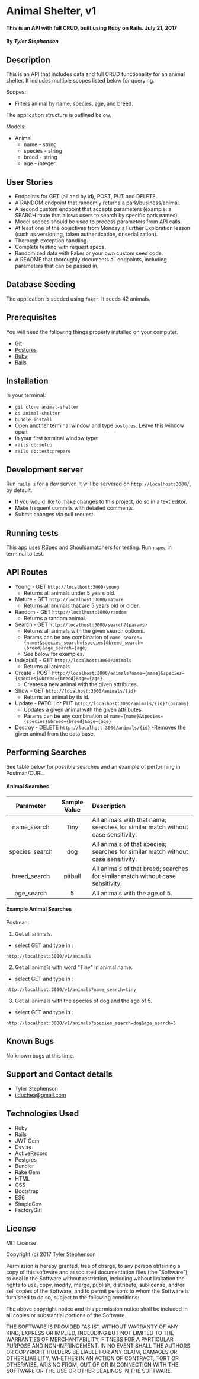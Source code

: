 # Animal Shelter, v1

#### This is an API with full CRUD, built using Ruby on Rails.  July 21, 2017

#### By _**Tyler Stephenson**_

## Description

This is an API that includes data and full CRUD functionality for an animal shelter. It includes multiple scopes listed below for querying.

Scopes:
- Filters animal by name, species, age, and breed.

The application structure is outlined below.  

Models:
  - Animal
    - name - string
    - species - string
    - breed - string
    - age - integer

## User Stories

  * Endpoints for GET (all and by id), POST, PUT and DELETE.
  * A RANDOM endpoint that randomly returns a park/business/animal.
  * A second custom endpoint that accepts parameters (example: a SEARCH route that allows users to search by specific park names).
  * Model scopes should be used to process parameters from API calls.
  * At least one of the objectives from Monday's Further Exploration lesson (such as versioning, token authentication, or serialization).
  * Thorough exception handling.
  * Complete testing with request specs.
  * Randomized data with Faker or your own custom seed code.
  * A README that thoroughly documents all endpoints, including parameters that can be passed in.

## Database Seeding

The application is seeded using `faker`.  It seeds 42 animals.

## Prerequisites

You will need the following things properly installed on your computer.

* [Git](https://git-scm.com/)
* [Postgres](https://www.postgresql.org/)
* [Ruby](https://www.ruby-lang.org/en/downloads/)
* [Rails](http://rubyonrails.org/)

## Installation

In your terminal:
* `git clone animal-shelter`
* `cd animal-shelter`
* `bundle install`
* Open another terminal window and type `postgres`.  Leave this window open.
* In your first terminal window type:
* `rails db:setup`
* `rails db:test:prepare`

## Development server

Run `rails s` for a dev server. It will be servered on `http://localhost:3000/`, by default.

* If you would like to make changes to this project, do so in a text editor.
* Make frequent commits with detailed comments.
* Submit changes via pull request.

## Running tests

This app uses RSpec and Shouldamatchers for testing.
Run `rspec` in terminal to test.

## API Routes

- Young - GET `http://localhost:3000/young`
  - Returns all animals under 5 years old.
- Mature - GET `http://localhost:3000/mature`
  - Returns all animals that are 5 years old or older.
- Random - GET `http://localhost:3000/random`
  - Returns a random animal.
- Search - GET `http://localhost:3000/search?{params}`
  - Returns all animals with the given search options.
  - Params can be any combination of `name_search={name}&species_search={species}&breed_search={breed}&age_search={age}`
  - See below for examples.
- Index(all) - GET `http://localhost:3000/animals`
  - Returns all animals.
- Create - POST `http://localhost:3000/animals?name={name}&species={species}&breed={breed}&age={age}`
  - Creates a new animal with the given attributes.
- Show - GET `http://localhost:3000/animals/{id}`
  - Returns an animal by its id.
- Update - PATCH or PUT `http://localhost:3000/animals/{id}?{params}`
  - Updates a given animal with the given attributes.
  - Params can be any combination of `name={name}&species={species}&breed={breed}&age={age}`
- Destroy - DELETE `http://localhost:3000/animals/{id}`
  -Removes the given animal from the data base.

## Performing Searches

See table below for possible searches and an example of performing in Postman/CURL.

#### Animal Searches

| Parameter | Sample Value | Description |
|:----------:|:------------:|:------------|
| name_search |  Tiny | All animals with that name; searches for similar match without case sensitivity. |
| species_search |  dog | All animals of that species; searches for similar match without case sensitivity. |
| breed_search |  pitbull | All animals of that breed; searches for similar match without case sensitivity. |
| age_search |  5 | All animals with the age of 5. |


#### Example Animal Searches

Postman:

1)  Get all animals.
  * select GET and type in :
  ```
  http://localhost:3000/v1/animals
  ```

2) Get all animals with word "Tiny" in animal name.
  * select GET and type in :
  ```
  http://localhost:3000/v1/animals?name_search=tiny
  ```

3) Get all animals with the species of dog and the age of 5.
  * select GET and type in :
  ```
  http://localhost:3000/v1/animals?species_search=dog&age_search=5
  ```
## Known Bugs
No known bugs at this time.

## Support and Contact details
* Tyler Stephenson
* ilduchea@gmail.com

## Technologies Used

* Ruby
* Rails
* JWT Gem
* Devise
* ActiveRecord
* Postgres
* Bundler
* Rake Gem
* HTML
* CSS
* Bootstrap
* ES6
* SimpleCov
* FactoryGirl

## License

MIT License

Copyright (c) 2017 Tyler Stephenson

Permission is hereby granted, free of charge, to any person obtaining a copy of this software and associated documentation files (the "Software"), to deal in the Software without restriction, including without limitation the rights to use, copy, modify, merge, publish, distribute, sublicense, and/or sell copies of the Software, and to permit persons to whom the Software is furnished to do so, subject to the following conditions:

The above copyright notice and this permission notice shall be included in all copies or substantial portions of the Software.

THE SOFTWARE IS PROVIDED "AS IS", WITHOUT WARRANTY OF ANY KIND, EXPRESS OR IMPLIED, INCLUDING BUT NOT LIMITED TO THE WARRANTIES OF MERCHANTABILITY, FITNESS FOR A PARTICULAR PURPOSE AND NON-INFRINGEMENT. IN NO EVENT SHALL THE AUTHORS OR COPYRIGHT HOLDERS BE LIABLE FOR ANY CLAIM, DAMAGES OR OTHER LIABILITY, WHETHER IN AN ACTION OF CONTRACT, TORT OR OTHERWISE, ARISING FROM, OUT OF OR IN CONNECTION WITH THE SOFTWARE OR THE USE OR OTHER DEALINGS IN THE SOFTWARE.
